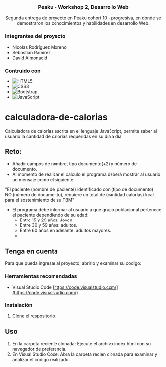 <br />
<div align="center">
<h3 align="center">Peaku - Workshop 2, Desarrollo Web</h3>
  <p align="center">
    Segunda entrega de proyecto en Peaku cohort 10 - progresiva, en donde se demostraron los conocimientos y habilidades en desarrollo Web.
  </p>
</div>

### Integrantes del proyecto
<ul>
  <li>Nicolas Rodríguez Moreno</li>
  <li>Sebastián Ramírez</li>
  <li>David Almonacid</li>
</ul>

### Contruido con

* ![HTML5](https://img.shields.io/badge/html-%23E34F26.svg?style=for-the-badge&logo=html5&logoColor=white)
* ![CSS3](https://img.shields.io/badge/css-%231572B6.svg?style=for-the-badge&logo=css3&logoColor=white)
* ![Bootstrap](https://img.shields.io/badge/bootstrap-%238511FA.svg?style=for-the-badge&logo=bootstrap&logoColor=white)
* ![JavaScript](https://img.shields.io/badge/javascript-%23323330.svg?style=for-the-badge&logo=javascript&logoColor=%23F7DF1E)

# calculadora-de-calorias
 
Calculadora de calorías escrita en el lenguaje JavaScript,
permite saber al usuario la cantidad de calorías requeridas
en su día a día


## Reto:
* Añadir campos de nombre, tipo documento(+2) y número de documento.
* Al momento de realizar el calculo el programa deberá mostrar al usuario
un mensaje como el siguiente:

"El paciente (nombre del paciente) identificado con (tipo de documento)
NO.(número de documento), requiere un total de (cantidad calorías) kcal
para el sostenimiento de su TBM"

* El programa debe informar al usuario a que grupo poblacional pertenece
el paciente dependiendo de su edad:
    - Entre 15 y 29 años: Joven.
    - Entre 30 y 59 años: adultos.
    - Entre 60 años en adelante: adultos mayores.
    - 
<!-- Tenga en cuenta -->
## Tenga en cuenta

Para que pueda ingresar al proyecto, abrirlo y examinar su codigo:

### Herramientas recomendadas
* Visual Studio Code [https://code.visualstudio.com/](https://code.visualstudio.com/)

### Instalación

1. Clone el respositorio.

<!-- Uso -->
## Uso

1. En la carpeta reciente clonada: Ejecute el archivo index.html con su navegador de preferencia.
2. En Visual Studio Code: Abra la carpeta recien clonada para examinar y analizar el codigo realizado.

